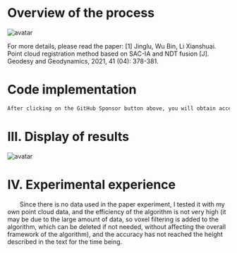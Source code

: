 #  Overview of the process 

 ![avatar]( 20210413213907991.png) 

  For more details, please read the paper: [1] Jinglu, Wu Bin, Li Xianshuai. Point cloud registration method based on SAC-IA and NDT fusion [J]. Geodesy and Geodynamics, 2021, 41 (04): 378-381. 

#  Code implementation 

  ```python  
After clicking on the GitHub Sponsor button above, you will obtain access permissions to my private code repository ( https://github.com/slowlon/my_code_bar ) to view this blog code. By searching the code number of this blog, you can find the code you need, code number is: 2024020309574266950
  ```  
#  III. Display of results 

 ![avatar]( 20210413214141921.png) 

#  IV. Experimental experience 

   Since there is no data used in the paper experiment, I tested it with my own point cloud data, and the efficiency of the algorithm is not very high (it may be due to the large amount of data, so voxel filtering is added to the algorithm, which can be deleted if not needed, without affecting the overall framework of the algorithm), and the accuracy has not reached the height described in the text for the time being. 

